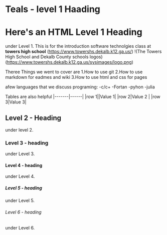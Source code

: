 # Teals - level 1 Haading 
<H1>Here's an HTML Level 1 Heading</H1> 

under Level 1. This is for the introduction software technolgies class at **towers high school**
(https://www.towershs.dekalb.k12.ga.us/)
!(The Towers High School and Dekalb County schools logos)(https://www.towershs.dekalb.k12.ga.us/sysimages/logo.png)

Theree Things we went to cover are
1.How to use git 
2.How to use markdown for eadmes and wiki
3.How to use html and css for pages 


afew languages that we discuss programing:
-c/c+
-Fortan
-pyhon 
-julia

Tables are also helpful
|-------|------|
|row 1||Value 1|
|row 2|Value 2 |
|row 3|Value 3|

## Level 2 - Heading 

under level 2. 

### Level 3 - heading

under Level 3.

#### Level 4 - heading

under Level 4. 

##### Level 5 - heading 

under Level 5.

###### Level 6 - heading

under Level 6. 


